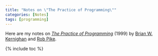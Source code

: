 ```yaml
---
title: "Notes on \"The Practice of Programming\""
categories: [Notes]
tags: [programming]
---
```


Here are my notes on [*The Practice of Programming*](https://www.amazon.com/dp/020161586X) (1999) by [Brian W. Kernighan](https://www.cs.princeton.edu/~bwk/) and [Rob Pike](https://twitter.com/rob_pike).

{% include toc %}